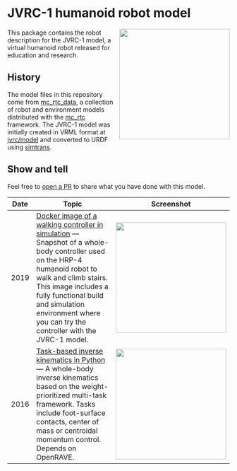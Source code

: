 # JVRC-1 humanoid robot model

<img src="https://scaron.info/images/jvrc1-model.png" width="250" align="right" />

This package contains the robot description for the JVRC-1 model, a virtual humanoid robot released for education and research.

## History

The model files in this repository come from [mc\_rtc\_data](https://github.com/jrl-umi3218/mc_rtc_data), a collection of robot and environment models distributed with the [mc\_rtc](https://jrl-umi3218.github.io/mc_rtc/) framework. The JVRC-1 model was initially created in VRML format at [jvrc/model](https://github.com/jvrc/model) and converted to URDF using [simtrans](https://github.com/fkanehiro/simtrans).

## Show and tell

Feel free to [open a PR](https://github.com/stephane-caron/jvrc_description/pulls) to share what you have done with this model.

| Date | Topic | Screenshot |
|------|-------|------------|
| 2019 | [Docker image of a walking controller in simulation](https://hub.docker.com/r/stephanecaron/lipm_walking_controller) — Snapshot of a whole-body controller used on the HRP-4 humanoid robot to walk and climb stairs. This image includes a fully functional build and simulation environment where you can try the controller with the JVRC-1 model.  | <img src="https://user-images.githubusercontent.com/1189580/69481155-04de3500-0e52-11ea-91cc-02d05d504ffa.png" width="250"> |
| 2016 | [Task-based inverse kinematics in Python](https://scaron.info/robot-locomotion/inverse-kinematics.html) — A whole-body inverse kinematics based on the weight-prioritized multi-task framework. Tasks include foot-surface contacts, center of mass or centroidal momentum control. Depends on OpenRAVE. | <img src="https://scaron.info/images/weighted-issue.png" width="250"> |
